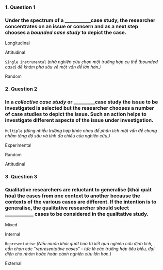 ### 1. Question 1
### Under the spectrum of a ___________case study, the researcher concentrates on an issue or concern and as a next step chooses a _bounded case study_ to depict the case.


Longitudinal

Attitudinal

``Single instrumental``
_(nhà nghiên cứu chọn một trường hợp cụ thể (bounded case) để khám phá sâu về một vấn đề lớn hơn.)_

Random



### 2. Question 2
### In a _collective case study_ or _________case study the issue to be investigated is selected but the researcher chooses a number of case studies to depict the issue. Such an action helps to investigate different aspects of the issue under investigation. 


``Multiple``
_(dùng nhiều trường hợp khác nhau để phân tích một vấn đề chung nhằm tăng độ sâu và tính đa chiều của nghiên cứu.)_

Experimental 

Random

Attitudinal



### 3. Question 3
### Qualitative researchers are reluctant to generalise (khái quát hóa) the cases from one context to another because the contexts of the various cases are different. If the intention is to generalise, the qualitative researcher should select ____________ cases to be considered in the qualitative study. 


Mixed

Internal

``Representative``
_(Nếu muốn khái quát hóa từ kết quả nghiên cứu định tính, cần chọn các "representative cases" – tức là các trường hợp tiêu biểu, đại diện cho nhóm hoặc hoàn cảnh nghiên cứu lớn hơn.)_

External  

